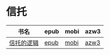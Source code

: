 # 信托

| 书名 | epub | mobi | azw3 |
| --- | --- | --- | --- |
| [信托的逻辑](http://ct.dalanmei.com/f/31084289-572122024-ced268) | [epub](http://ct.dalanmei.com/f/31084289-572122024-ced268) | [mobi](http://ct.dalanmei.com/f/31084289-571637929-c4e44b) | [azw3](http://ct.dalanmei.com/f/31084289-572183232-1e7fcb) |
